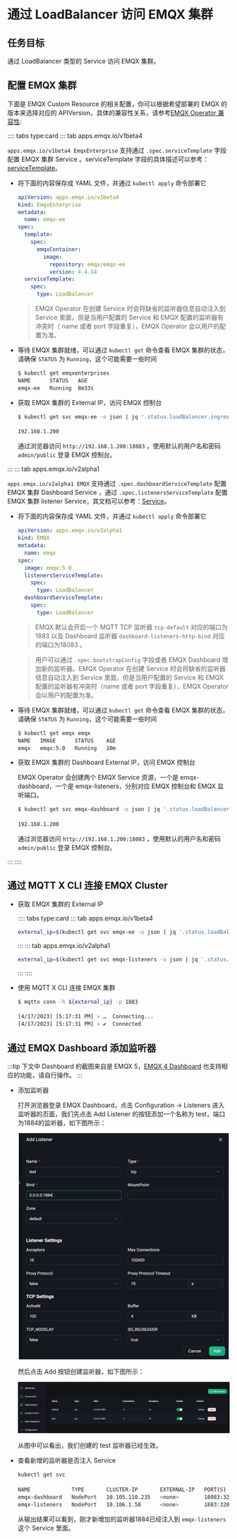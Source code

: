 # 通过 LoadBalancer 访问 EMQX 集群

## 任务目标

通过 LoadBalancer 类型的 Service 访问 EMQX 集群。

## 配置 EMQX 集群

下面是 EMQX Custom Resource 的相关配置，你可以根据希望部署的 EMQX 的版本来选择对应的 APIVersion，具体的兼容性关系，请参考[EMQX Operator 兼容性](../README.md):

:::: tabs type:card
::: tab apps.emqx.io/v1beta4

`apps.emqx.io/v1beta4 EmqxEnterprise` 支持通过 `.spec.serviceTemplate` 字段配置 EMQX 集群 Service 。serviceTemplate 字段的具体描述可以参考：[serviceTemplate](../reference/v1beta4-reference.md#servicetemplate)。

+ 将下面的内容保存成 YAML 文件，并通过 `kubectl apply` 命令部署它

  ```yaml
  apiVersion: apps.emqx.io/v1beta4
  kind: EmqxEnterprise
  metadata:
    name: emqx-ee
  spec:
    template:
      spec:
        emqxContainer:
          image:
            repository: emqx/emqx-ee
            version: 4.4.14
    serviceTemplate:
      spec:
        type: LoadBalancer
  ```

  > EMQX Operator 在创建 Service 时会将缺省的监听器信息自动注入到 Service 里面，但是当用户配置的 Service 和 EMQX 配置的监听器有冲突时（ name 或者 port 字段重复），EMQX Operator 会以用户的配置为准。

+ 等待 EMQX 集群就绪，可以通过 `kubectl get` 命令查看 EMQX 集群的状态，请确保 `STATUS` 为 `Running`，这个可能需要一些时间

  ```bash
  $ kubectl get emqxenterprises
  NAME      STATUS   AGE
  emqx-ee   Running  8m33s
  ```

+ 获取 EMQX 集群的 External IP，访问 EMQX 控制台

  ```bash
  $ kubectl get svc emqx-ee -o json | jq '.status.loadBalancer.ingress[0].ip'

  192.168.1.200
  ```
  通过浏览器访问 `http://192.168.1.200:18083` ，使用默认的用户名和密码 `admin/public` 登录 EMQX 控制台。

:::
::: tab apps.emqx.io/v2alpha1

`apps.emqx.io/v2alpha1 EMQX` 支持通过 `.spec.dashboardServiceTemplate` 配置 EMQX 集群 Dashboard Service ，通过 `.spec.listenersServiceTemplate` 配置 EMQX 集群 listener Service，其文档可以参考：[Service](../reference/v2alpha1-reference.md#emqxspec)。

+ 将下面的内容保存成 YAML 文件，并通过 `kubectl apply` 命令部署它

  ```yaml
  apiVersion: apps.emqx.io/v2alpha1
  kind: EMQX
  metadata:
    name: emqx
  spec:
    image: emqx:5.0
    listenersServiceTemplate:
      spec:
        type: LoadBalancer
    dashboardServiceTemplate:
      spec:
        type: LoadBalancer
  ```

  > EMQX 默认会开启一个 MQTT TCP 监听器 `tcp-default` 对应的端口为1883 以及 Dashboard 监听器 `dashboard-listeners-http-bind` 对应的端口为18083 。

  > 用户可以通过 `.spec.bootstrapConfig` 字段或者 EMQX Dashboard 增加新的监听器。EMQX Operator 在创建 Service 时会将缺省的监听器信息自动注入到 Service 里面，但是当用户配置的 Service 和 EMQX 配置的监听器有冲突时（name 或者 port 字段重复），EMQX Operator 会以用户的配置为准。

+ 等待 EMQX 集群就绪，可以通过 `kubectl get` 命令查看 EMQX 集群的状态，请确保 `STATUS` 为 `Running`，这个可能需要一些时间

  ```bash
  $ kubectl get emqx emqx
  NAME   IMAGE      STATUS    AGE
  emqx   emqx:5.0   Running   10m
  ```
+ 获取 EMQX 集群的 Dashboard External IP，访问 EMQX 控制台

  EMQX Operator 会创建两个 EMQX Service 资源，一个是 emqx-dashboard，一个是 emqx-listeners，分别对应 EMQX 控制台和 EMQX 监听端口。

  ```bash
  $ kubectl get svc emqx-dashboard -o json | jq '.status.loadBalancer.ingress[0].ip'

  192.168.1.200
  ```

  通过浏览器访问 `http://192.168.1.200:18083` ，使用默认的用户名和密码 `admin/public` 登录 EMQX 控制台。

:::
::::

## 通过 MQTT X CLI 连接 EMQX Cluster

+ 获取 EMQX 集群的 External IP

  :::: tabs type:card
  ::: tab apps.emqx.io/v1beta4
  ```bash
  external_ip=$(kubectl get svc emqx-ee -o json | jq '.status.loadBalancer.ingress[0].ip')
  ```
  :::
  ::: tab apps.emqx.io/v2alpha1

  ```bash
  external_ip=$(kubectl get svc emqx-listeners -o json | jq '.status.loadBalancer.ingress[0].ip')
  ```
  :::
  ::::

+ 使用 MQTT X CLI 连接 EMQX 集群

  ```bash
  $ mqttx conn -h ${external_ip} -p 1883

  [4/17/2023] [5:17:31 PM] › …  Connecting...
  [4/17/2023] [5:17:31 PM] › ✔  Connected
  ```

## 通过 EMQX Dashboard 添加监听器

:::tip
下文中 Dashboard 的截图来自是 EMQX 5，[EMQX 4 Dashboard](https://docs.emqx.com/zh/enterprise/v4.4/getting-started/dashboard-ee.html#dashboard) 也支持相应的功能，请自行操作。
:::

+ 添加监听器

  打开浏览器登录 EMQX Dashboard，点击 Configuration → Listeners 进入监听器的页面，我们先点击 Add Listener 的按钮添加一个名称为 test，端口为1884的监听器，如下图所示：

  <div style="text-align:center">
  <img src="./assets/configure-service/emqx-add-listener.png" style="zoom: 50%;" />
  </div>

  然后点击 Add 按钮创建监听器，如下图所示：

  <img src="./assets/configure-service/emqx-listeners.png" style="zoom:50%;" />

  从图中可以看出，我们创建的 test 监听器已经生效。

+ 查看新增的监听器是否注入 Service

  ```bash
  kubectl get svc

  NAME             TYPE       CLUSTER-IP       EXTERNAL-IP   PORT(S)                                         AGE
  emqx-dashboard   NodePort   10.105.110.235   <none>        18083:32012/TCP                                 13m
  emqx-listeners   NodePort   10.106.1.58      <none>        1883:32010/TCP,1884:30763/TCP                   12m
  ```

  从输出结果可以看到，刚才新增加的监听器1884已经注入到 `emqx-listeners` 这个 Service 里面。
